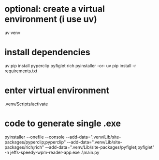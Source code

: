 # optional: create a virtual environment (i use uv)

uv venv

# install dependencies

uv pip install pyperclip pyfiglet rich pyinstaller
-or-
uv pip install -r requirements.txt

# enter virtual environment

.venv/Scripts/activate

# code to generate single .exe

pyinstaller --onefile --console --add-data=".venv/Lib/site-packages/pyperclip;pyperclip" --add-data=".venv/Lib/site-packages/rich;rich" --add-data=".venv/Lib/site-packages/pyfiglet;pyfiglet" -n jeffs-speedy-wpm-reader-app.exe .\main.py
